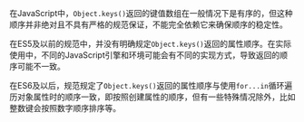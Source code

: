 在JavaScript中，`Object.keys()`返回的键值数组在一般情况下是有序的，但这种顺序并非绝对且不具有严格的规范保证，不能完全依赖它来确保顺序的稳定性。

在ES5及以前的规范中，并没有明确规定`Object.keys()`返回的属性顺序。在实际使用中，不同的JavaScript引擎和环境可能会有不同的实现方式，导致返回的顺序可能不一致。

在ES6及以后，规范规定了`Object.keys()`返回的属性顺序与使用`for...in`循环遍历对象属性时的顺序一致，即按照创建属性的顺序，但有一些特殊情况除外，比如整数键会按照数字顺序排序等。
